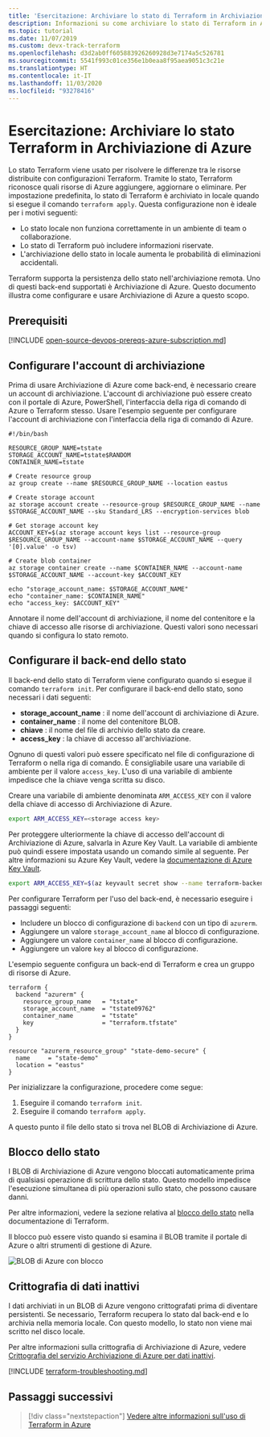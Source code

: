 ```yaml
---
title: 'Esercitazione: Archiviare lo stato di Terraform in Archiviazione di Azure'
description: Informazioni su come archiviare lo stato di Terraform in Archiviazione di Azure.
ms.topic: tutorial
ms.date: 11/07/2019
ms.custom: devx-track-terraform
ms.openlocfilehash: d3d2ab0ff605883926260928d3e7174a5c526781
ms.sourcegitcommit: 5541f993c01ce356e1b0eaa8f95aea9051c3c21e
ms.translationtype: HT
ms.contentlocale: it-IT
ms.lasthandoff: 11/03/2020
ms.locfileid: "93278416"
---
```

# <a name="tutorial-store-terraform-state-in-azure-storage"></a>Esercitazione: Archiviare lo stato Terraform in Archiviazione di Azure

Lo stato Terraform viene usato per risolvere le differenze tra le risorse distribuite con configurazioni Terraform. Tramite lo stato, Terraform riconosce quali risorse di Azure aggiungere, aggiornare o eliminare. Per impostazione predefinita, lo stato di Terraform è archiviato in locale quando si esegue il comando `terraform apply`. Questa configurazione non è ideale per i motivi seguenti:

- Lo stato locale non funziona correttamente in un ambiente di team o collaborazione.
- Lo stato di Terraform può includere informazioni riservate.
- L'archiviazione dello stato in locale aumenta le probabilità di eliminazioni accidentali.

Terraform supporta la persistenza dello stato nell'archiviazione remota. Uno di questi back-end supportati è Archiviazione di Azure. Questo documento illustra come configurare e usare Archiviazione di Azure a questo scopo.

## <a name="prerequisites"></a>Prerequisiti

[!INCLUDE [open-source-devops-prereqs-azure-subscription.md](../includes/open-source-devops-prereqs-azure-subscription.md)]

## <a name="configure-storage-account"></a>Configurare l'account di archiviazione

Prima di usare Archiviazione di Azure come back-end, è necessario creare un account di archiviazione. L'account di archiviazione può essere creato con il portale di Azure, PowerShell, l'interfaccia della riga di comando di Azure o Terraform stesso. Usare l'esempio seguente per configurare l'account di archiviazione con l'interfaccia della riga di comando di Azure.

```azurecli
#!/bin/bash

RESOURCE_GROUP_NAME=tstate
STORAGE_ACCOUNT_NAME=tstate$RANDOM
CONTAINER_NAME=tstate

# Create resource group
az group create --name $RESOURCE_GROUP_NAME --location eastus

# Create storage account
az storage account create --resource-group $RESOURCE_GROUP_NAME --name $STORAGE_ACCOUNT_NAME --sku Standard_LRS --encryption-services blob

# Get storage account key
ACCOUNT_KEY=$(az storage account keys list --resource-group $RESOURCE_GROUP_NAME --account-name $STORAGE_ACCOUNT_NAME --query '[0].value' -o tsv)

# Create blob container
az storage container create --name $CONTAINER_NAME --account-name $STORAGE_ACCOUNT_NAME --account-key $ACCOUNT_KEY

echo "storage_account_name: $STORAGE_ACCOUNT_NAME"
echo "container_name: $CONTAINER_NAME"
echo "access_key: $ACCOUNT_KEY"
```

Annotare il nome dell'account di archiviazione, il nome del contenitore e la chiave di accesso alle risorse di archiviazione. Questi valori sono necessari quando si configura lo stato remoto.

## <a name="configure-state-back-end"></a>Configurare il back-end dello stato

Il back-end dello stato di Terraform viene configurato quando si esegue il comando `terraform init`. Per configurare il back-end dello stato, sono necessari i dati seguenti:

- **storage_account_name** : il nome dell'account di archiviazione di Azure.
- **container_name** : il nome del contenitore BLOB.
- **chiave** : il nome del file di archivio dello stato da creare.
- **access_key** : la chiave di accesso all'archiviazione.

Ognuno di questi valori può essere specificato nel file di configurazione di Terraform o nella riga di comando. È consigliabile usare una variabile di ambiente per il valore `access_key`. L'uso di una variabile di ambiente impedisce che la chiave venga scritta su disco.

Creare una variabile di ambiente denominata `ARM_ACCESS_KEY` con il valore della chiave di accesso di Archiviazione di Azure.

```bash
export ARM_ACCESS_KEY=<storage access key>
```

Per proteggere ulteriormente la chiave di accesso dell'account di Archiviazione di Azure, salvarla in Azure Key Vault. La variabile di ambiente può quindi essere impostata usando un comando simile al seguente. Per altre informazioni su Azure Key Vault, vedere la [documentazione di Azure Key Vault](/azure/key-vault/secrets/quick-create-cli).

```bash
export ARM_ACCESS_KEY=$(az keyvault secret show --name terraform-backend-key --vault-name myKeyVault --query value -o tsv)
```

Per configurare Terraform per l'uso del back-end, è necessario eseguire i passaggi seguenti:
- Includere un blocco di configurazione di `backend` con un tipo di `azurerm`.
- Aggiungere un valore `storage_account_name` al blocco di configurazione.
- Aggiungere un valore `container_name` al blocco di configurazione.
- Aggiungere un valore `key` al blocco di configurazione.

L'esempio seguente configura un back-end di Terraform e crea un gruppo di risorse di Azure.

```hcl
terraform {
  backend "azurerm" {
    resource_group_name   = "tstate"
    storage_account_name  = "tstate09762"
    container_name        = "tstate"
    key                   = "terraform.tfstate"
  }
}

resource "azurerm_resource_group" "state-demo-secure" {
  name     = "state-demo"
  location = "eastus"
}
```

Per inizializzare la configurazione, procedere come segue:

1. Eseguire il comando `terraform init`.
1. Eseguire il comando `terraform apply`.

A questo punto il file dello stato si trova nel BLOB di Archiviazione di Azure.

## <a name="state-locking"></a>Blocco dello stato

I BLOB di Archiviazione di Azure vengono bloccati automaticamente prima di qualsiasi operazione di scrittura dello stato. Questo modello impedisce l'esecuzione simultanea di più operazioni sullo stato, che possono causare danni. 

Per altre informazioni, vedere la sezione relativa al [blocco dello stato](https://www.terraform.io/docs/state/locking.html) nella documentazione di Terraform.

Il blocco può essere visto quando si esamina il BLOB tramite il portale di Azure o altri strumenti di gestione di Azure.

![BLOB di Azure con blocco](media/store-state-in-azure-storage/lock.png)

## <a name="encryption-at-rest"></a>Crittografia di dati inattivi

I dati archiviati in un BLOB di Azure vengono crittografati prima di diventare persistenti. Se necessario, Terraform recupera lo stato dal back-end e lo archivia nella memoria locale. Con questo modello, lo stato non viene mai scritto nel disco locale.

Per altre informazioni sulla crittografia di Archiviazione di Azure, vedere [Crittografia del servizio Archiviazione di Azure per dati inattivi](/azure/storage/common/storage-service-encryption).

[!INCLUDE [terraform-troubleshooting.md](includes/terraform-troubleshooting.md)]

## <a name="next-steps"></a>Passaggi successivi

> [!div class="nextstepaction"] 
> [Vedere altre informazioni sull'uso di Terraform in Azure](/azure/terraform)
